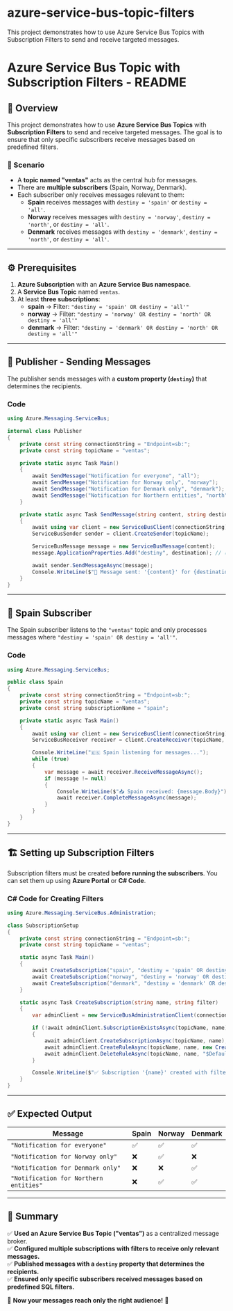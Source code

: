 # azure-service-bus-topic-filters
This project demonstrates how to use Azure Service Bus Topics with Subscription Filters to send and receive targeted messages. 


# **Azure Service Bus Topic with Subscription Filters - README**

## **📌 Overview**
This project demonstrates how to use **Azure Service Bus Topics** with **Subscription Filters** to send and receive targeted messages. The goal is to ensure that only specific subscribers receive messages based on predefined filters.

### **🔹 Scenario**
- A **topic named "ventas"** acts as the central hub for messages.
- There are **multiple subscribers** (Spain, Norway, Denmark).
- Each subscriber only receives messages relevant to them:
  - **Spain** receives messages with `destiny = 'spain'` or `destiny = 'all'`.
  - **Norway** receives messages with `destiny = 'norway'`, `destiny = 'north'`, or `destiny = 'all'`.
  - **Denmark** receives messages with `destiny = 'denmark'`, `destiny = 'north'`, or `destiny = 'all'`.

---

## **⚙️ Prerequisites**
1. **Azure Subscription** with an **Azure Service Bus namespace**.
2. A **Service Bus Topic** named `ventas`.
3. At least **three subscriptions**:
   - **spain** → Filter: `"destiny = 'spain' OR destiny = 'all'"`
   - **norway** → Filter: `"destiny = 'norway' OR destiny = 'north' OR destiny = 'all'"`
   - **denmark** → Filter: `"destiny = 'denmark' OR destiny = 'north' OR destiny = 'all'"`

---

## **🚀 Publisher - Sending Messages**
The publisher sends messages with a **custom property (`destiny`)** that determines the recipients.

### **Code**
```csharp
using Azure.Messaging.ServiceBus;

internal class Publisher
{
    private const string connectionString = "Endpoint=sb:";
    private const string topicName = "ventas";

    private static async Task Main()
    {
        await SendMessage("Notification for everyone", "all");
        await SendMessage("Notification for Norway only", "norway");
        await SendMessage("Notification for Denmark only", "denmark");
        await SendMessage("Notification for Northern entities", "north");
    }

    private static async Task SendMessage(string content, string destination)
    {
        await using var client = new ServiceBusClient(connectionString);
        ServiceBusSender sender = client.CreateSender(topicName);

        ServiceBusMessage message = new ServiceBusMessage(content);
        message.ApplicationProperties.Add("destiny", destination); // 🔥 Important: Must match subscription filters

        await sender.SendMessageAsync(message);
        Console.WriteLine($"📨 Message sent: '{content}' for {destination}");
    }
}
```

---

## **🏢 Spain Subscriber**
The Spain subscriber listens to the `"ventas"` topic and only processes messages where `"destiny = 'spain' OR destiny = 'all'"`.

### **Code**
```csharp
using Azure.Messaging.ServiceBus;

public class Spain
{
    private const string connectionString = "Endpoint=sb:";
    private const string topicName = "ventas";
    private const string subscriptionName = "spain";

    private static async Task Main()
    {
        await using var client = new ServiceBusClient(connectionString);
        ServiceBusReceiver receiver = client.CreateReceiver(topicName, subscriptionName);

        Console.WriteLine("🇪🇸 Spain listening for messages...");
        while (true)
        {
            var message = await receiver.ReceiveMessageAsync();
            if (message != null)
            {
                Console.WriteLine($"📥 Spain received: {message.Body}");
                await receiver.CompleteMessageAsync(message);
            }
        }
    }
}
```

---

## **🏗️ Setting up Subscription Filters**
Subscription filters must be created **before running the subscribers**. You can set them up using **Azure Portal** or **C# Code**.

### **C# Code for Creating Filters**
```csharp
using Azure.Messaging.ServiceBus.Administration;

class SubscriptionSetup
{
    private const string connectionString = "Endpoint=sb:";
    private const string topicName = "ventas";

    static async Task Main()
    {
        await CreateSubscription("spain", "destiny = 'spain' OR destiny = 'all'");
        await CreateSubscription("norway", "destiny = 'norway' OR destiny = 'north' OR destiny = 'all'");
        await CreateSubscription("denmark", "destiny = 'denmark' OR destiny = 'north' OR destiny = 'all'");
    }

    static async Task CreateSubscription(string name, string filter)
    {
        var adminClient = new ServiceBusAdministrationClient(connectionString);

        if (!await adminClient.SubscriptionExistsAsync(topicName, name))
        {
            await adminClient.CreateSubscriptionAsync(topicName, name);
            await adminClient.CreateRuleAsync(topicName, name, new CreateRuleOptions("Filter", new SqlRuleFilter(filter)));
            await adminClient.DeleteRuleAsync(topicName, name, "$Default");
        }

        Console.WriteLine($"✅ Subscription '{name}' created with filter: {filter}");
    }
}
```

---

## **✅ Expected Output**
| **Message**               | **Spain** | **Norway** | **Denmark** |
|---------------------------|----------|------------|------------|
| `"Notification for everyone"` | ✅ | ✅ | ✅ |
| `"Notification for Norway only"` | ❌ | ✅ | ❌ |
| `"Notification for Denmark only"` | ❌ | ❌ | ✅ |
| `"Notification for Northern entities"` | ❌ | ✅ | ✅ |

---

## **📌 Summary**
✅ **Used an Azure Service Bus Topic ("ventas")** as a centralized message broker.  
✅ **Configured multiple subscriptions with filters to receive only relevant messages.**  
✅ **Published messages with a `destiny` property that determines the recipients.**  
✅ **Ensured only specific subscribers received messages based on predefined SQL filters.**  

🚀 **Now your messages reach only the right audience!** 🎯

